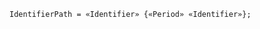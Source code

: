<!-- This file is generated automatically by infrastructure scripts. Please don't edit by hand. -->

<!-- markdownlint-disable first-line-h1 -->

```{ .ebnf .slang-ebnf #IdentifierPath }
IdentifierPath = «Identifier» {«Period» «Identifier»};
```
